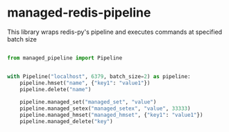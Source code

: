 # managed-redis-pipeline
This library wraps redis-py's pipeline and executes commands at specified batch size

```python

from managed_pipeline import Pipeline


with Pipeline("localhost", 6379, batch_size=2) as pipeline:
    pipeline.hmset("name", {"key1": "value1"})
    pipeline.delete("name")
    
    pipeline.managed_set("managed_set", "value")
    pipeline.managed_setex("managed_setex", "value", 33333)
    pipeline.managed_hmset("managed_hmset", {"key1": "value1"})
    pipeline.managed_delete("key")
```
